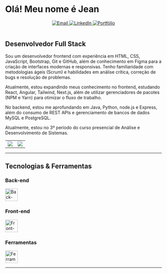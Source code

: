 # Olá! Meu nome é Jean
<div align="center">
  <a href="mailto:jeansouza199487@gmail.com">
    <img src="https://img.shields.io/badge/Gmail-D14836?style=for-the-badge&logo=gmail&logoColor=white)" alt="Email">
  </a>
  <a href="https://www.linkedin.com/in/jean-souza-383b5722a/">
    <img src="https://img.shields.io/badge/LINKEDIN-0077B5?style=for-the-badge&logo=linkedin&logoColor=white" alt="LinkedIn">
  </a>
    <a href="https://portfolio-tau-plum-49.vercel.app/">
    <img src="https://img.shields.io/badge/Portf%C3%B3lio-28a745?style=for-the-badge&logo=About.me&logoColor=white)" alt="Portfólio">
  </a>
</div>
<br>

## Desenvolvedor Full Stack

Sou um desenvolvedor frontend com experiência em HTML, CSS, JavaScript, Bootstrap, Git e GitHub, além de conhecimento em Figma para a criação de interfaces modernas e responsivas. Tenho familiaridade com metodologias ágeis (Scrum) e habilidades em análise crítica, correção de bugs e resolução de problemas.

Atualmente, estou expandindo meus conhecimento no frontend, estudando React, Angular, Tailwind, Next.js, além de utilizar gerenciadores de pacotes (NPM e Yarn) para otimizar o fluxo de trabalho.

No backend, estou me aprofundando em Java, Python, node.js e Express, além do consumo de REST APIs e gerenciamento de bancos de dados MySQL e PostgreSQL.

Atualmente, estou no 3º período do curso presencial de Análise e Desenvolvimento de Sistemas.

<table>
  <tr>
    <td>
      <img src="https://github-readme-stats.vercel.app/api?username=jeansouza1994&show_icons=true&theme=city_lights"/>
    </td>
    <td>
      <img src="https://streak-stats.demolab.com?user=jeansouza1994&mode=weekly&theme=city_lights&stroke=D3D1D1&border=E4E2E2"/>
    </td>
  </tr>
</table>

---

## Tecnologias & Ferramentas

### Back-end
<div>
  <img src="https://skillicons.dev/icons?i=java,js,nodejs,nextjs,python" alt="Back-end" height="40"/>
</div>

### Front-end
<div>
  <img src="https://skillicons.dev/icons?i=html,css,js,jquery,bootstrap,tailwind,react" alt="Front-end" height="40"/>
</div>

### Ferramentas
<div>
  <img src="https://skillicons.dev/icons?i=postgres,mysql,sqlite,npm,yarn,docker,git,gitlab,figma" alt="Ferramentas" height="40"/>
</div>

---
